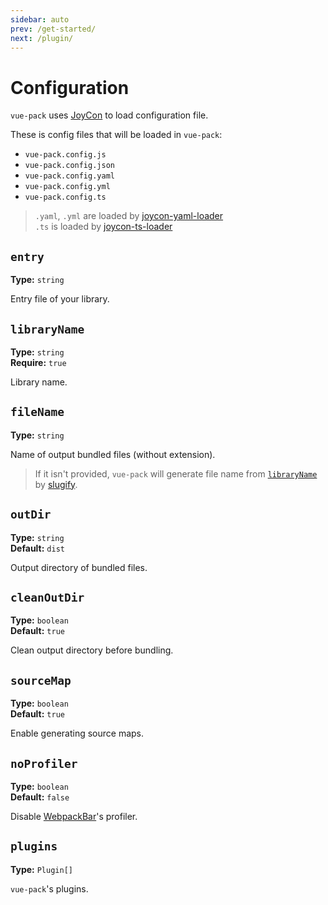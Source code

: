 ```yaml
---
sidebar: auto
prev: /get-started/
next: /plugin/
---
```


# Configuration

`vue-pack` uses [JoyCon](https://github.com/egoist/joycon) to load configuration file.

These is config files that will be loaded in `vue-pack`:
- `vue-pack.config.js`
- `vue-pack.config.json`
- `vue-pack.config.yaml`
- `vue-pack.config.yml`
- `vue-pack.config.ts`

> `.yaml`, `.yml` are loaded by [joycon-yaml-loader](https://github.com/gluons/joycon-yaml-loader)  
   `.ts` is loaded by [joycon-ts-loader](https://github.com/gluons/joycon-ts-loader)

## `entry` <Badge text='Required'/>
**Type:** `string`

Entry file of your library.

## `libraryName` <Badge text='Required'/>
**Type:** `string`  
**Require:** `true`

Library name.

## `fileName`
**Type:** `string`

Name of output bundled files (without extension).

> If it isn't provided, `vue-pack` will generate file name from [`libraryName`](#libraryname) by [slugify](https://github.com/sindresorhus/slugify).

## `outDir`
**Type:** `string`  
**Default:** `dist`

Output directory of bundled files.

## `cleanOutDir`
**Type:** `boolean`  
**Default:** `true`

Clean output directory before bundling.

## `sourceMap`
**Type:** `boolean`  
**Default:** `true`

Enable generating source maps.

## `noProfiler`
**Type:** `boolean`  
**Default:** `false`

Disable [WebpackBar](https://github.com/nuxt/webpackbar)'s profiler.

## `plugins`
**Type:** `Plugin[]`

`vue-pack`'s plugins.


<style>
.badge {
	background-color: deeppink !important;
	border-radius: 0 !important;
	vertical-align: middle;
	margin-left: 1em;
	padding: 5px;
}
</style>

